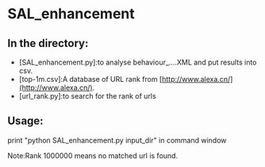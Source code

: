 SAL_enhancement
===============

In the directory:
-------------------------
- [SAL_enhancement.py]:to analyse behaviour_....XML and put results into csv.
- [top-1m.csv]:A database of URL rank from [http://www.alexa.cn/](http://www.alexa.cn/).
- [url_rank.py]:to search for the rank of urls

Usage:
------
print "python SAL_enhancement.py input_dir" in command window

Note:Rank 1000000 means no matched url is found.